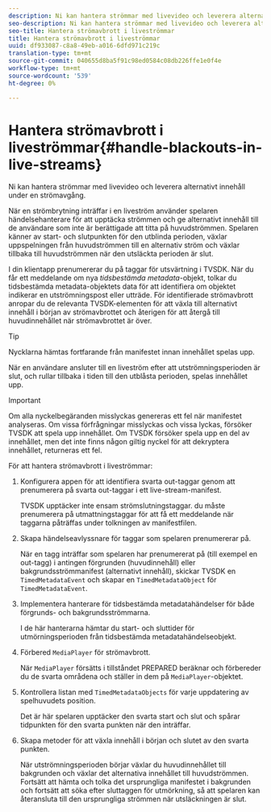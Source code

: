 ```yaml
---
description: Ni kan hantera strömmar med livevideo och leverera alternativt innehåll under en strömavgång.
seo-description: Ni kan hantera strömmar med livevideo och leverera alternativt innehåll under en strömavgång.
seo-title: Hantera strömavbrott i liveströmmar
title: Hantera strömavbrott i liveströmmar
uuid: df933087-c8a8-49eb-a016-6dfd971c219c
translation-type: tm+mt
source-git-commit: 040655d8ba5f91c98ed0584c08db226ffe1e0f4e
workflow-type: tm+mt
source-wordcount: '539'
ht-degree: 0%

---
```



# Hantera strömavbrott i liveströmmar{#handle-blackouts-in-live-streams}

Ni kan hantera strömmar med livevideo och leverera alternativt innehåll under en strömavgång.

När en strömbrytning inträffar i en liveström använder spelaren händelsehanterare för att upptäcka strömmen och ge alternativt innehåll till de användare som inte är berättigade att titta på huvudströmmen. Spelaren känner av start- och slutpunkten för den utblinda perioden, växlar uppspelningen från huvudströmmen till en alternativ ström och växlar tillbaka till huvudströmmen när den utsläckta perioden är slut.

I din klientapp prenumererar du på taggar för utsvärtning i TVSDK. När du får ett meddelande om nya *tidsbestämda metadata*-objekt, tolkar du tidsbestämda metadata-objektets data för att identifiera om objektet indikerar en utströmningspost eller utträde. För identifierade strömavbrott anropar du de relevanta TVSDK-elementen för att växla till alternativt innehåll i början av strömavbrottet och återigen för att återgå till huvudinnehållet när strömavbrottet är över.

>[!TIP]
>
>Nycklarna hämtas fortfarande från manifestet innan innehållet spelas upp.

När en användare ansluter till en liveström efter att utströmningsperioden är slut, och rullar tillbaka i tiden till den utblåsta perioden, spelas innehållet upp.

>[!IMPORTANT]
>
>Om alla nyckelbegäranden misslyckas genereras ett fel när manifestet analyseras. Om vissa förfrågningar misslyckas och vissa lyckas, försöker TVSDK att spela upp innehållet. Om TVSDK försöker spela upp en del av innehållet, men det inte finns någon giltig nyckel för att dekryptera innehållet, returneras ett fel.

För att hantera strömavbrott i liveströmmar:

1. Konfigurera appen för att identifiera svarta out-taggar genom att prenumerera på svarta out-taggar i ett live-stream-manifest.

   TVSDK upptäcker inte ensam strömslutningstaggar. du måste prenumerera på utmattningstaggar för att få ett meddelande när taggarna påträffas under tolkningen av manifestfilen.
1. Skapa händelseavlyssnare för taggar som spelaren prenumererar på.

   När en tagg inträffar som spelaren har prenumererat på (till exempel en out-tagg) i antingen förgrunden (huvudinnehåll) eller bakgrundsströmmanifest (alternativt innehåll), skickar TVSDK en `TimedMetadataEvent` och skapar en `TimedMetadataObject` för `TimedMetadataEvent`.
1. Implementera hanterare för tidsbestämda metadatahändelser för både förgrunds- och bakgrundsströmmarna.

   I de här hanterarna hämtar du start- och sluttider för utmörningsperioden från tidsbestämda metadatahändelseobjekt.
1. Förbered `MediaPlayer` för strömavbrott.

   När `MediaPlayer` försätts i tillståndet PREPARED beräknar och förbereder du de svarta områdena och ställer in dem på `MediaPlayer`-objektet.

1. Kontrollera listan med `TimedMetadataObjects` för varje uppdatering av spelhuvudets position.

   Det är här spelaren upptäcker den svarta start och slut och spårar tidpunkten för den svarta punkten när den inträffar.

1. Skapa metoder för att växla innehåll i början och slutet av den svarta punkten.

   När utströmningsperioden börjar växlar du huvudinnehållet till bakgrunden och växlar det alternativa innehållet till huvudströmmen. Fortsätt att hämta och tolka det ursprungliga manifestet i bakgrunden och fortsätt att söka efter sluttaggen för utmörkning, så att spelaren kan återansluta till den ursprungliga strömmen när utsläckningen är slut.

